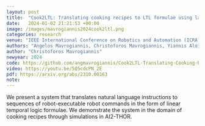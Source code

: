 ```yaml
---
layout: post
title:  "Cook2LTL: Translating cooking recipes to LTL formulae using large language models"
date:   2024-01-02 21:21:53 +00:00
image: /images/mavrogiannis2024cook2ltl.png
categories: research
venue: "IEEE International Conference on Robotics and Automation (ICRA)"
authors: "Angelos Mavrogiannis, Christoforos Mavrogiannis, Yiannis Aloimonos"
author: "Christoforos Mavrogiannis"
newyear: 2024
code: https://github.com/angmavrogiannis/Cook2LTL-Translating-Cooking-Recipes-to-Primitive-LTL-Action-Formulae
video: https://youtu.be/5Q5cdcPN_2E
pdf: https://arxiv.org/abs/2310.00163
note: 
---
```

We present a system that translates natural language instructions to sequences of robot-executable robot commands in the form of linear temporal logic formulae. We demonstrate the system in the domain of cooking recipes through simulations in AI2-THOR.